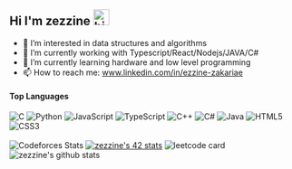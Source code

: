 ## Hi I'm zezzine <img src="https://user-images.githubusercontent.com/1303154/88677602-1635ba80-d120-11ea-84d8-d263ba5fc3c0.gif" width="28px" alt="hi">

- 👀 I’m interested in data structures and algorithms
- 🔭 I’m currently working with Typescript/React/Nodejs/JAVA/C#
- 🌱 I’m currently learning hardware and low level programming
- 📫 How to reach me: www.linkedin.com/in/ezzine-zakariae

#### Top Languages

![C](https://img.shields.io/badge/c-%2300599C.svg?style=for-the-badge&logo=c&logoColor=white)
![Python](https://img.shields.io/badge/python-%2314354C.svg?style=for-the-badge&logo=python&logoColor=white)
![JavaScript](https://img.shields.io/badge/javascript-%23323330.svg?style=for-the-badge&logo=javascript&logoColor=%23F7DF1E)
![TypeScript](https://img.shields.io/badge/typescript-%23007ACC.svg?style=for-the-badge&logo=typescript&logoColor=white)
![C++](https://img.shields.io/badge/c++-%2300599C.svg?style=for-the-badge&logo=c%2B%2B&logoColor=white)
![C#](https://img.shields.io/badge/c%23-%23239120.svg?style=for-the-badge&logo=c-sharp&logoColor=white)
![Java](https://img.shields.io/badge/java-%23ED8B00.svg?style=for-the-badge&logo=java&logoColor=white)
![HTML5](https://img.shields.io/badge/html5-%23E34F26.svg?style=for-the-badge&logo=html5&logoColor=white)
![CSS3](https://img.shields.io/badge/css3-%231572B6.svg?style=for-the-badge&logo=css3&logoColor=white)
<br />
<br />
![Codeforces Stats](https://codeforces-readme-stats.vercel.app/api/card?username=zack12)
[![zezzine's 42 stats](https://badge.mediaplus.ma/greenbinary/zezzine)](https://github.com/oakoudad/badge42)
![leetcode card](https://stats-cards-hxx2.vercel.app/api/leetcode/?username=zack_ziko&theme=dark)
![zezzine's github stats](https://github-readme-stats.vercel.app/api?username=zackahr&show_icons=true&theme=dark)
